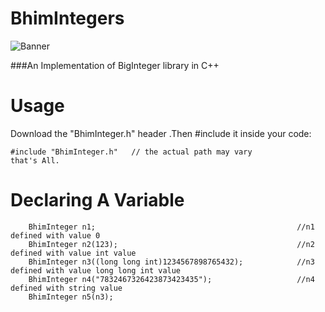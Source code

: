 # BhimIntegers
![Banner](https://github.com/kothariji/BhimIntegers/blob/master/Bhim%20Integers.jpg?raw=true)

###An Implementation of BigInteger library in C++


# Usage
Download the "BhimInteger.h" header .Then #include it inside your code:
```
#include "BhimInteger.h"   // the actual path may vary
that's All.
```
# Declaring A Variable
```
    BhimInteger n1;                                             //n1 defined with value 0
    BhimInteger n2(123);                                        //n2 defined with value int value
    BhimInteger n3((long long int)1234567898765432);            //n3 defined with value long long int value
    BhimInteger n4("7832467326423873423435");                   //n4 defined with string value
    BhimInteger n5(n3);   
```
